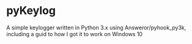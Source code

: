 # pyKeylog
A simple keylogger written in Python 3.x using Answeror/pyhook_py3k, including a guid to how I got it to work on Windows 10

